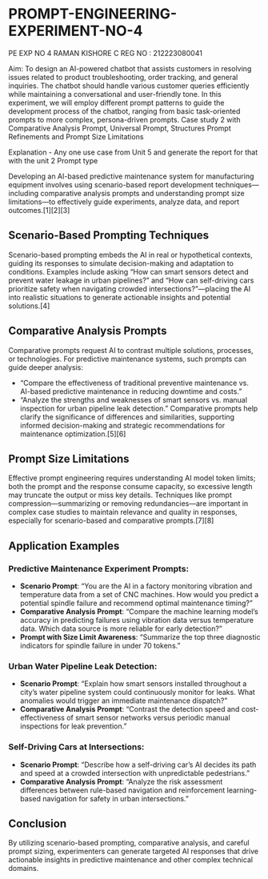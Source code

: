 # PROMPT-ENGINEERING-EXPERIMENT-NO-4
PE EXP NO 4
RAMAN KISHORE C
REG NO : 212223080041


Aim: To design an AI-powered chatbot that assists customers in resolving issues related to product troubleshooting, order tracking, and general inquiries. The chatbot should handle various customer queries efficiently while maintaining a conversational and user-friendly tone. In this experiment, we will employ different prompt patterns to guide the development process of the chatbot, ranging from basic task-oriented prompts to more complex, persona-driven prompts. Case study 2 with Comparative Analysis Prompt, Universal Prompt, Structures Prompt Refinements and Prompt Size Limitations


Explanation - Any one use case from Unit 5 and generate the report for that with the unit 2 Prompt type


Developing an AI-based predictive maintenance system for manufacturing equipment involves using scenario-based report development techniques—including comparative analysis prompts and understanding prompt size limitations—to effectively guide experiments, analyze data, and report outcomes.[1][2][3]

## Scenario-Based Prompting Techniques

Scenario-based prompting embeds the AI in real or hypothetical contexts, guiding its responses to simulate decision-making and adaptation to conditions. Examples include asking “How can smart sensors detect and prevent water leakage in urban pipelines?” and “How can self-driving cars prioritize safety when navigating crowded intersections?”—placing the AI into realistic situations to generate actionable insights and potential solutions.[4]

## Comparative Analysis Prompts

Comparative prompts request AI to contrast multiple solutions, processes, or technologies. For predictive maintenance systems, such prompts can guide deeper analysis:
- “Compare the effectiveness of traditional preventive maintenance vs. AI-based predictive maintenance in reducing downtime and costs.”
- “Analyze the strengths and weaknesses of smart sensors vs. manual inspection for urban pipeline leak detection.”
Comparative prompts help clarify the significance of differences and similarities, supporting informed decision-making and strategic recommendations for maintenance optimization.[5][6]

## Prompt Size Limitations

Effective prompt engineering requires understanding AI model token limits; both the prompt and the response consume capacity, so excessive length may truncate the output or miss key details. Techniques like prompt compression—summarizing or removing redundancies—are important in complex case studies to maintain relevance and quality in responses, especially for scenario-based and comparative prompts.[7][8]

## Application Examples

### Predictive Maintenance Experiment Prompts:
- **Scenario Prompt**: “You are the AI in a factory monitoring vibration and temperature data from a set of CNC machines. How would you predict a potential spindle failure and recommend optimal maintenance timing?”
- **Comparative Analysis Prompt**: “Compare the machine learning model’s accuracy in predicting failures using vibration data versus temperature data. Which data source is more reliable for early detection?”
- **Prompt with Size Limit Awareness**: “Summarize the top three diagnostic indicators for spindle failure in under 70 tokens.”

### Urban Water Pipeline Leak Detection:
- **Scenario Prompt**: “Explain how smart sensors installed throughout a city’s water pipeline system could continuously monitor for leaks. What anomalies would trigger an immediate maintenance dispatch?”
- **Comparative Analysis Prompt**: “Contrast the detection speed and cost-effectiveness of smart sensor networks versus periodic manual inspections for leak prevention.”

### Self-Driving Cars at Intersections:
- **Scenario Prompt**: “Describe how a self-driving car’s AI decides its path and speed at a crowded intersection with unpredictable pedestrians.”
- **Comparative Analysis Prompt**: “Analyze the risk assessment differences between rule-based navigation and reinforcement learning-based navigation for safety in urban intersections.”

## Conclusion

By utilizing scenario-based prompting, comparative analysis, and careful prompt sizing, experimenters can generate targeted AI responses that drive actionable insights in predictive maintenance and other complex technical domains.



